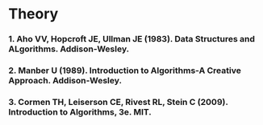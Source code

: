# Theory

### 1. Aho VV, Hopcroft JE, Ullman JE (1983). Data Structures and ALgorithms. Addison-Wesley.

### 2. Manber U (1989). Introduction to Algorithms-A Creative Approach. Addison-Wesley.

### 3. Cormen TH, Leiserson CE, Rivest RL, Stein C (2009). Introduction to Algorithms, 3e. MIT.
